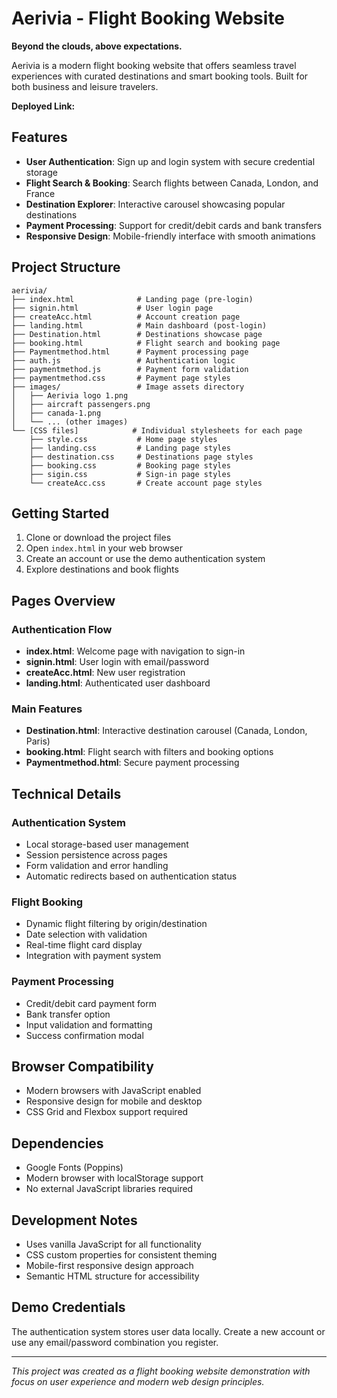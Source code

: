 # Aerivia - Flight Booking Website

**Beyond the clouds, above expectations.**

Aerivia is a modern flight booking website that offers seamless travel experiences with curated destinations and smart booking tools. Built for both business and leisure travelers.

**Deployed Link:** 

## Features

- **User Authentication**: Sign up and login system with secure credential storage
- **Flight Search & Booking**: Search flights between Canada, London, and France
- **Destination Explorer**: Interactive carousel showcasing popular destinations
- **Payment Processing**: Support for credit/debit cards and bank transfers
- **Responsive Design**: Mobile-friendly interface with smooth animations

## Project Structure

```
aerivia/
├── index.html              # Landing page (pre-login)
├── signin.html             # User login page
├── createAcc.html          # Account creation page
├── landing.html            # Main dashboard (post-login)
├── Destination.html        # Destinations showcase page
├── booking.html            # Flight search and booking page
├── Paymentmethod.html      # Payment processing page
├── auth.js                 # Authentication logic
├── paymentmethod.js        # Payment form validation
├── paymentmethod.css       # Payment page styles
├── images/                 # Image assets directory
│   ├── Aerivia logo 1.png
│   ├── aircraft passengers.png
│   ├── canada-1.png
│   └── ... (other images)
└── [CSS files]            # Individual stylesheets for each page
    ├── style.css           # Home page styles
    ├── landing.css         # Landing page styles
    ├── destination.css     # Destinations page styles
    ├── booking.css         # Booking page styles
    ├── sigin.css           # Sign-in page styles
    └── createAcc.css       # Create account page styles
```

## Getting Started

1. Clone or download the project files
2. Open `index.html` in your web browser
3. Create an account or use the demo authentication system
4. Explore destinations and book flights

## Pages Overview

### Authentication Flow
- **index.html**: Welcome page with navigation to sign-in
- **signin.html**: User login with email/password
- **createAcc.html**: New user registration
- **landing.html**: Authenticated user dashboard

### Main Features
- **Destination.html**: Interactive destination carousel (Canada, London, Paris)
- **booking.html**: Flight search with filters and booking options
- **Paymentmethod.html**: Secure payment processing

## Technical Details

### Authentication System
- Local storage-based user management
- Session persistence across pages
- Form validation and error handling
- Automatic redirects based on authentication status

### Flight Booking
- Dynamic flight filtering by origin/destination
- Date selection with validation
- Real-time flight card display
- Integration with payment system

### Payment Processing
- Credit/debit card payment form
- Bank transfer option
- Input validation and formatting
- Success confirmation modal

## Browser Compatibility

- Modern browsers with JavaScript enabled
- Responsive design for mobile and desktop
- CSS Grid and Flexbox support required

## Dependencies

- Google Fonts (Poppins)
- Modern browser with localStorage support
- No external JavaScript libraries required

## Development Notes

- Uses vanilla JavaScript for all functionality
- CSS custom properties for consistent theming
- Mobile-first responsive design approach
- Semantic HTML structure for accessibility

## Demo Credentials

The authentication system stores user data locally. Create a new account or use any email/password combination you register.

---

*This project was created as a flight booking website demonstration with focus on user experience and modern web design principles.*
